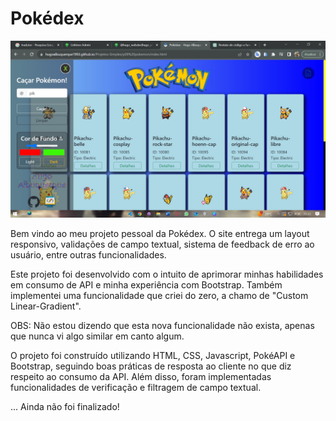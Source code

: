 # Pokédex

![Design Preview - Pokedéx Project](./img/Captura%20de%20tela%202023-10-11%20153404.jpg)

Bem vindo ao meu projeto pessoal da Pokédex. O site entrega um layout responsivo, validações de campo textual, sistema de feedback de erro ao usuário, entre outras funcionalidades.

Este projeto foi desenvolvido com o intuito de aprimorar minhas habilidades em consumo de API e minha experiência com Bootstrap. Também implementei uma funcionalidade que criei do zero, a chamo de "Custom Linear-Gradient".

OBS: Não estou dizendo que esta nova funcionalidade não exista, apenas que nunca vi algo similar em canto algum.

O projeto foi construído utilizando HTML, CSS, Javascript, PokéAPI e Bootstrap, seguindo boas práticas de resposta ao cliente no que diz respeito ao consumo da API. Além disso, foram implementadas funcionalidades de verificação e filtragem de campo textual.

... Ainda não foi finalizado!
